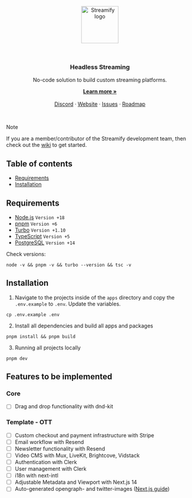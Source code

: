 <br />
<br />
<p align="center">
  <img alt="Streamify logo" src="https://d2fplzddl6myl4.cloudfront.net/logo/streamify-logo-purpur.svg" height="100">
</p>
<br />
<h3 align="center">
  Headless Streaming
</h3>
<p align="center">
  No-code solution to build custom streaming platforms.
</p>
<p align="center">
    <a href="https://streamify.com"><strong>Learn more »</strong></a>
    <br />
    <br />
    <a href="https://discord.gg/Qct64q7z">Discord</a>
    ·
    <a href="https://streamify.com">Website</a>
    ·
    <a href="https://github.com/streamify-com/streamify.com/issues">Issues</a>
    ·
    <a href="https://streamifyplus.com/roadmap">Roadmap</a>
  </p>
<br />

> [!NOTE]
> If you are a member/contributor of the Streamify development team, then check out the [wiki](https://github.com/streamify-com/streamify.com/wiki) to get started.

## Table of contents

- [Requirements](#requirements)
- [Installation](#installation)

## Requirements

- [Node.js](https://nodejs.org/en/) `Version +18`
- [pnpm](https://pnpm.io/) `Version +6`
- [Turbo](https://turbo.build/) `Version +1.10`
- [TypeScript](http://typescriptlang.org) `Version +5`
- [PostgreSQL](https://www.postgresql.org/) `Version +14`

Check versions:

```
node -v && pnpm -v && turbo --version && tsc -v
```

## Installation

1. Navigate to the projects inside of the `apps` directory and copy the `.env.example` to `.env`. Update the variables.
```
cp .env.example .env
```

2. Install all dependencies and build all apps and packages
```
pnpm install && pnpm build
```

3. Running all projects locally
```
pnpm dev
```

## Features to be implemented

### Core
- [ ] Drag and drop functionality with dnd-kit

### Template - OTT
- [ ] Custom checkout and payment infrastructure with Stripe
- [ ] Email workflow with Resend
- [ ] Newsletter functionality with Resend
- [ ] Video CMS with Mux, LiveKit, Brightcove, Vidstack
- [ ] Authentication with Clerk
- [ ] User management with Clerk
- [ ] i18n with next-intl
- [ ] Adjustable Metadata and Viewport with Next.js 14
- [ ] Auto-generated opengraph- and twitter-images ([Next.js guide](https://nextjs.org/docs/app/api-reference/file-conventions/metadata/opengraph-image#generate-images-using-code-js-ts-tsx))
